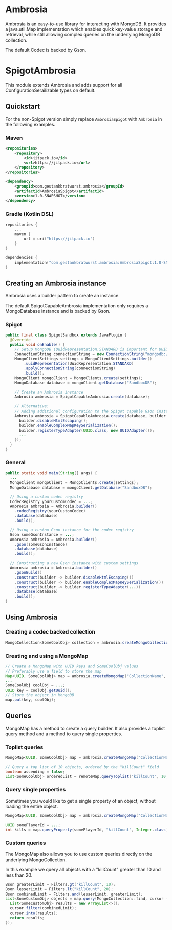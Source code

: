 # Ambrosia

Ambrosia is an easy-to-use library for interacting with MongoDB.
It provides a java.util.Map implementation which enables quick key-value storage and retrieval,
while still allowing complex queries on the underlying MongoDB collection.

The default Codec is backed by Gson.

# SpigotAmbrosia

This module extends Ambrosia and adds support for all ConfigurationSerailizable types on default.

## Quickstart

For the non-Spigot version simply replace `AmbrosiaSpigot` with `Ambrosia` in the following examples.


### Maven
```xml
<repositories>
    <repository>
        <id>jitpack.io</id>
        <url>https://jitpack.io</url>
    </repository>
</repositories>
```
```xml
<dependency>
    <groupId>com.gestankbratwurst.ambrosia</groupId>
    <artifactId>AmbrosiaSpigot</artifactId>
    <version>1.0-SNAPSHOT</version>
</dependency>
```

### Gradle (Kotlin DSL)
```kt
repositories {
    ...
    maven {
        url = uri("https://jitpack.io")
    }
}
```
```kt
dependencies {
    implementation("com.gestankbratwurst.ambrosia:AmbrosiaSpigot:1.0-SNAPSHOT")
}
```

## Creating an Ambrosia instance

Ambrosia uses a builder pattern to create an instance.

The default SpigotCapableAmbrosia implementation only requires a MongoDatabase instance and is backed by Gson.
### Spigot
```java
public final class SpigotSandbox extends JavaPlugin {
  @Override
  public void onEnable() {
    // Setup MongoDB (UuidRepresentation.STANDARD is important for UUID keys)
    ConnectionString connectionString = new ConnectionString("mongodb://user:pw@127.0.0.1:27017");
    MongoClientSettings settings = MongoClientSettings.builder()
        .uuidRepresentation(UuidRepresentation.STANDARD)
        .applyConnectionString(connectionString)
        .build();
    MongoClient mongoClient = MongoClients.create(settings);
    MongoDatabase database = mongoClient.getDatabase("SandboxDB");

    // Create an Ambrosia instance
    Ambrosia ambrosia = SpigotCapableAmbrosia.create(database);
    
    // Alternative:
    // Adding additional configuration to the Spigot capable Gson instance
    Ambrosia ambrosia = SpigotCapableAmbrosia.create(database, builder -> {
      builder.disableHtmlEscaping();
      builder.enableComplexMapKeySerialization();
      builder.registerTypeAdapter(UUID.class, new UUIDAdapter());
      ...
    });
  }
}
```
### General
```java
public static void main(String[] args) {
  ...
  MongoClient mongoClient = MongoClients.create(settings);
  MongoDatabase database = mongoClient.getDatabase("SandboxDB");

  // Using a custom codec registry
  CodecRegistry yourCustomCodec = ...;
  Ambrosia ambrosia = Ambrosia.builder()
    .codecRegistry(yourCustomCodec)
    .database(database)
    .build();

  // Using a custom Gson instance for the codec registry
  Gson someGsonInstance = ...;
  Ambrosia ambrosia = Ambrosia.builder()
    .gson(someGsonInstance)
    .database(database)
    .build();

  // Constructing a new Gson instance with custom settings
  Ambrosia ambrosia = Ambrosia.builder()
    .gsonBuild()
    .construct(builder -> builder.disableHtmlEscaping())
    .construct(builder -> builder.enableComplexMapKeySerialization())
    .construct(builder -> builder.registerTypeAdapter(...))
    .database(database)
    .build();
}
```

## Using Ambrosia

### Creating a codec backed collection
```java
MongoCollection<SomeCoolObj> collection = ambrosia.createMongoCollection("CollectionName", SomeCoolObj.class);
```

### Creating and using a MongoMap
```java
// Create a MongoMap with UUID keys and SomeCoolObj values
// Preferably use a field to store the map
Map<UUID, SomeCoolObj> map = ambrosia.createMongoMap("CollectionName", UUID.class, SomeCoolObj.class);
...
SomeCoolObj coolObj = ...;
UUID key = coolObj.getUuid();
// Store the object in MongoDB
map.put(key, coolObj);
```

## Queries

MongoMap has a method to create a query builder.
It also provides a toplist query method and a method to query single properties.

### Toplist queries

```java
MongoMap<UUID, SomeCoolObj> map = ambrosia.createMongoMap("CollectionName", UUID.class, SomeCoolObj.class);

// Query a top list of 10 objects, ordered by the "killCount" field
boolean ascending = false;
List<SomeCoolObj> orderedList = remoteMap.queryToplist("killCount", 10, ascending);
```
### Query single properties
Sometimes you would like to get a single property of an object, without loading the entire object.
```java
MongoMap<UUID, SomeCoolObj> map = ambrosia.createMongoMap("CollectionName", UUID.class, SomeCoolObj.class);

UUID somePlayerId = ...;
int kills = map.queryProperty(somePlayerId, "killCount", Integer.class);
```
### Custom queries
The MongoMap also allows you to use custom queries directly on the underlying MongoCollection.

In this example we query all objects with a "killCount" greater than 10 and less than 20.
```java
Bson greaterLimit = Filters.gt("killCount", 10);
Bson lesserLimit = Filters.lt("killCount", 20);
Bson combinedLimit = Filters.and(lesserLimit, greaterLimit);
List<SomeCustomObj> objects = map.query(MongoCollection::find, cursor -> {
  List<SomeCustomObj> results = new ArrayList<>();
  cursor.filter(combinedLimit);
  cursor.into(results);
  return results;
});
```